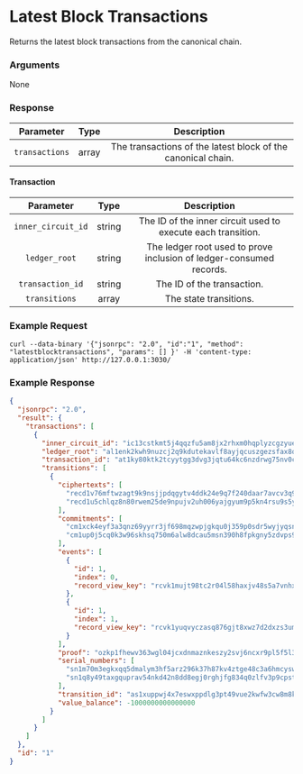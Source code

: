 # Latest Block Transactions
Returns the latest block transactions from the canonical chain.

### Arguments

None

### Response

| Parameter       |  Type  |                         Description                         |
|:---------------:|:------:|:-----------------------------------------------------------:|
| `transactions`  | array | The transactions of the latest block of the canonical chain. |

#### Transaction

|      Parameter      |  Type  | Description |
|:-------------------:|:------:|:-----------:|
| `inner_circuit_id`  | string | The ID of the inner circuit used to execute each transition. |
| `ledger_root`       | string | The ledger root used to prove inclusion of ledger-consumed records. |
| `transaction_id`    | string | The ID of the transaction. |
| `transitions`       | array  | The state transitions. |

### Example Request
```ignore
curl --data-binary '{"jsonrpc": "2.0", "id":"1", "method": "latestblocktransactions", "params": [] }' -H 'content-type: application/json' http://127.0.0.1:3030/
```

### Example Response
```json
{
  "jsonrpc": "2.0",
  "result": {
    "transactions": [
      {
        "inner_circuit_id": "ic13cstkmt5j4qqzfu5am8jx2rhxm0hqplyzcgzyueefz7n32xl4h53n4xmxvhjyzaq2c0f7l70a4xszau2ryc",
        "ledger_root": "al1enk2kwh9nuzcj2q9kdutekavlf8ayjqcuszgezsfax8qxn9k0yxqfr9fr2",
        "transaction_id": "at1ky80ktk2tcyytgg3dvg3jqtu64kc6nzdrwg75nv0c6u78grkh5qqdu804w",
        "transitions": [
          {
            "ciphertexts": [
              "recd1v76mftwzagt9k9nsjjpdqgytv4ddk24e9q7f240daar7avcv3q9gd9rx6c230n99jhxfj24xpvkrr5vk04fl2kapa0a0a895hvevzq7tnwuat9lzwpy4c4rxys6uaj34098295t9fff7khqctvkcglumqlvg47rwzhqhw9u5zxfhug9dde67dyjc6uflp4x028mrmzkhfa6qn0l6jju8lfhmy5crcqqefjv8m4zwv34tvk03d65gdmv4fe35wtgy6rmy4heq89uwh0hqe40k2g7nyj2rk6xlgqnf724pt6ynkefxwypmvhhjzk806re4njej552jfq74ej0ykhrcxa93l9n6rkchlhuuzz2fpqtt2npqz8avnv442ng4djm8lve4dlqfelpjjn5yj425rs98pvn5k54gvn5vku3wek3ytxe8zpen7n2saf060j97u8yyygt4y9zqklnek3v",
              "recd1u5chlqz8n80rwem25de9npujv2uh006yajgyum9p5kn4rsu9s5ymgrwgle39pz87s0726g4rg47dx5nl330680gxmyxffyg7p77qvppfql3p3hxncp9fpus8upsa5nlfwfnck7k4hzcjskrnrfza6tqcpgvquuv663ahswju6s3wcawh9ktz87ewzgpj2nc8gc9wd30zc8zsgu5xyen4q352u7y6l985kv2hq6nx9hu4n4mhgglacw7dc026y6qglwh0l302gwxs0s804waax472h4tv2npmprtvp5hkzg7hhm360squhgnxtpdthh0ncyrdklqy57nlfr6z5dm080xd2z9uw3h9fpu9vqsy9q4vakw00wk0prwf92ekmnh9e00v4l2a4sldmcnzcj90p75nqlrd5ek80e6l3xz559meskjeq7kpyhftsxcptc9d009xuh6nxlyszq7uktv"
            ],
            "commitments": [
              "cm1xck4eyf3a3qnz69yyrr3jf698mqzwpjgkqu0j359p0sdr5wyjyqsn0604p",
              "cm1up0j5cq0k3w96skhsq750m6alw8dcau5msn390h8fpkgny5zdvps9h9dp8"
            ],
            "events": [
              {
                "id": 1,
                "index": 0,
                "record_view_key": "rcvk1mujt98tc2r04l58haxjv48s5a7vnhx8ws24fxpdruuk3z37vscqsjtvlg5"
              },
              {
                "id": 1,
                "index": 1,
                "record_view_key": "rcvk1yuqvyczasq876gjt8xwz7d2dxzs3umlp8nccpcg3nmlp4qxs35yqgflhy6"
              }
            ],
            "proof": "ozkp1fhewv363wgl04jcxdnmaznkeszy2svj6ncxr9pl5f5l3lm6mgsr8e6tqxpkhhtxc6pesfd40hxfgwz7luqwwa00uwzu5s8jfq9n743n4y4dldf9htr20jv9zpw59cf4xxwurnpckq0wt8r5hfdn5m2d9qryk20yz9zfeyvv7hrexxvd707qx730q2qeppnu70y0q3rpnqzprtxrclgqptrwlx2cdzg5ywkayn8f04xelpge4d73a3tmyvlyuj5phlv5lxq2afh4zaxnxw8f2e5k32xu9w0vmq7xldqmyv7pxjfj2mzqrwyagg7nzsay34kx2zutx33r0eugfqgtqlhrzrnhqu2npk0kxwcx27rgvpfcwemsns56d7xn0zety5mkcje3ud0usjfhmdwhh3eypzh0x3svs5jhm9nhtpqc7j7ms3gu4rc7d352g42fzv2vvv5lsxuygzqgxrha3j",
            "serial_numbers": [
              "sn1m70m3egkxqq5dmalym3hf5arz296k37h87kv4ztge48c3a6hmcysw22avz",
              "sn1q8y49taxgquprav54nkd42n8dd8egj0rghjfg834q0zlfv3p9cpst9mkj5"
            ],
            "transition_id": "as1xuppwj4x7eswxppdlg3pt49vue2kwfw3cw8m8k3uqxe5e7945g9s4s8lz5",
            "value_balance": -1000000000000000
          }
        ]
      }
    ]
  },
  "id": "1"
}
```